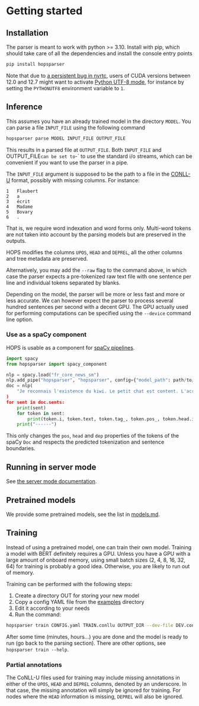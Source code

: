 Getting started
===============

## Installation

The parser is meant to work with python >= 3.10. Install with pip, which should take care of all the
dependencies and install the console entry points

```sh
pip install hopsparser
```

Note that due to [a persistent bug in nvrtc](https://github.com/NVIDIA/cuda-python/issues/29), users
of CUDA versions between 12.0 and 12.7 might want to activate [Python UTF-8
mode](https://docs.python.org/3/library/os.html#python-utf-8-mode), for instance by setting the
`PYTHONUTF8` environment variable to `1`.

## Inference

This assumes you have an already trained model in the directory `MODEL`. You can parse a file
`INPUT_FILE` using the following command

```sh
hopsparser parse MODEL INPUT_FILE OUTPUT_FILE
```

This results in a parsed file at `OUTPUT_FILE`. Both `INPUT_FILE` and OUTPUT_FILE` can be set to
`-` to use the standard i/o streams, which can be convenient if you want to use the parser in a
pipe.

The `INPUT_FILE` argument is supposed to be the path to a file in the
[CONLL-U](https://universaldependencies.org/format.html) format, possibly with missing columns. For
instance:

```text
1	Flaubert
2	a
3	écrit
4	Madame
5	Bovary
6	.
```

That is, we require word indexation and word forms only. 
Multi-word tokens are not taken into account by the parsing models but are preserved in the outputs.

HOPS modifies the columns `UPOS`, `HEAD` and `DEPREL`, all the other columns and tree metadata are
preserved.

Alternatively, you may add the `--raw` flag to the command above, in which case the parser expects a
pre-tokenized raw text file with one sentence per line and individual tokens separated by blanks.

Depending on the model, the parser will be more or less fast and more or less accurate. We can
however expect the parser to process several hundred sentences per second with a decent GPU. The GPU
actually used for performing computations can be specified using the `--device` command line option.

### Use as a spaCy component

HOPS is usable as a component for [spaCy pipelines](https://spacy.io/usage/processing-pipelines).

```python
import spacy
from hopsparser import spacy_component

nlp = spacy.load("fr_core_news_sm")
nlp.add_pipe("hopsparser", "hopsparser", config={"model_path": path/to/your/model})
doc = nlp(
    "Je reconnais l'existence du kiwi. Le petit chat est content. L'acrobate a mordu la pomme et la poussière.
)
for sent in doc.sents:
    print(sent)
    for token in sent:
        print(token.i, token.text, token.tag_, token.pos_, token.head.i, token.dep_, sep="\t")
    print("------")
```

This only changes the `pos`, `head` and `dep` properties of the tokens of the spaCy `Doc` and
respects the predicted tokenization and sentence boundaries.

## Running in server mode

See [the server mode documentation](server.md).

## Pretrained models

We provide some pretrained models, see the list in [models.md](models.md).

## Training

Instead of using a pretrained model, one can train their own model. Training a model with BERT
definitely requires a GPU. Unless you have a GPU with a large amount of onboard memory, using small
batch sizes (2, 4, 8, 16, 32, 64) for training is probably a good idea. Otherwise, you are likely to
run out of memory.

Training can be performed with the following steps:

1. Create a directory OUT for storing your new model
2. Copy a config YAML file from the
   [examples](https://github.com/hopsparser/hopsparser/tree/master/examples) directory
3. Edit it according to your needs
4. Run the command:

```sh
hopsparser train CONFIG.yaml TRAIN.conllu OUTPUT_DIR --dev-file DEV.conllu --test-file TEST.conllu 
```

After some time (minutes, hours…) you are done and the model is ready to run (go back to the parsing
section). There are other options, see `hopsparser train --help`.

### Partial annotations

The CoNLL-U files used for training may include missing annotations in either of the `UPOS`, `HEAD`
and `DEPREL` columns, denoted by an underscore. In that case, the missing annotation will simply be
ignored for training. For nodes where the `HEAD` information is missing, `DEPREL` will also be
ignored.